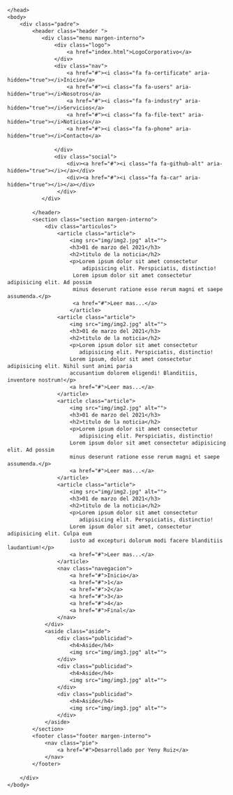
<html lang="es">
    <head>
        <meta charset="UTF-8">
        <title>Flexbox prácticas (2)</title>
        <meta name="viewport" content="width=device-width, user-scalable=no, initial-scale=1.0,
        maximum-scale=1.0, minimum-scale=1.0">
        <link rel="stylesheet" href="css/font-awesome.min.css">
        <link href = "https://fonts.googleapis.com/css2? family = Akaya + Telivigala & display = swap" rel = "hoja de estilo">
        <link rel="stylesheet" href="styles.css">
      
    </head>
    <body>
        <div class="padre">
            <header class="header ">
               <div class="menu margen-interno">
                   <div class="logo">
                       <a href="index.html">LogoCorporativo</a>
                   </div>
                   <div class="nav">
                       <a href="#"><i class="fa fa-certificate" aria-hidden="true"></i>Inicio</a>
                       <a href="#"><i class="fa fa-users" aria-hidden="true"></i>Nosotros</a>
                       <a href="#"><i class="fa fa-industry" aria-hidden="true"></i>Servicios</a>
                       <a href="#"><i class="fa fa-file-text" aria-hidden="true"></i>Noticias</a>
                       <a href="#"><i class="fa fa-phone" aria-hidden="true"></i>Contacto</a>
                      
                   </div>
                   <div class="social">
                       <div><a href="#"><i class="fa fa-github-alt" aria-hidden="true"></i></a></div>
                       <div><a href="#"><i class="fa fa-car" aria-hidden="true"></i></a></div>
                    </div>
               </div>
              
            </header>
            <section class="section margen-interno">
                <div class="articulos">
                    <article class="article">
                        <img src="img/img2.jpg" alt="">
                        <h3>01 de marzo del 2021</h3>
                        <h2>titulo de la noticia</h2>
                        <p>Lorem ipsum dolor sit amet consectetur
                            adipisicing elit. Perspiciatis, distinctio!
                         Lorem ipsum dolor sit amet consectetur adipisicing elit. Ad possim
                         minus deserunt ratione esse rerum magni et saepe assumenda.</p>
                         <a href="#">Leer mas...</a>
                        </article>
                    <article class="article">
                        <img src="img/img2.jpg" alt="">
                        <h3>01 de marzo del 2021</h3>
                        <h2>titulo de la noticia</h2>
                        <p>Lorem ipsum dolor sit amet consectetur
                           adipisicing elit. Perspiciatis, distinctio!
                        Lorem ipsum, dolor sit amet consectetur adipisicing elit. Nihil sunt animi paria
                        accusantium dolorem eligendi! Blanditiis, inventore nostrum!</p>
                        <a href="#">Leer mas...</a>
                    </article>
                    <article class="article">
                        <img src="img/img2.jpg" alt="">
                        <h3>01 de marzo del 2021</h3>
                        <h2>titulo de la noticia</h2>
                        <p>Lorem ipsum dolor sit amet consectetur
                           adipisicing elit. Perspiciatis, distinctio!
                        Lorem ipsum dolor sit amet consectetur adipisicing elit. Ad possim
                        minus deserunt ratione esse rerum magni et saepe assumenda.</p>
                        <a href="#">Leer mas...</a>
                    </article>
                    <article class="article">
                        <img src="img/img2.jpg" alt="">
                        <h3>01 de marzo del 2021</h3>
                        <h2>titulo de la noticia</h2>
                        <p>Lorem ipsum dolor sit amet consectetur
                           adipisicing elit. Perspiciatis, distinctio!
                        Lorem ipsum dolor sit amet, consectetur adipisicing elit. Culpa eum
                        iusto ad excepturi dolorum modi facere blanditiis laudantium!</p>
                        <a href="#">Leer mas...</a>
                    </article>
                    <nav class="navegacion">
                        <a href="#">Inicio</a>
                        <a href="#">1</a>
                        <a href="#">2</a>
                        <a href="#">3</a>
                        <a href="#">4</a>
                        <a href="#">Final</a>
                    </nav>
                </div>
                <aside class="aside">
                    <div class="publicidad">
                        <h4>Aside</h4>
                        <img src="img/img3.jpg" alt="">
                    </div>
                    <div class="publicidad">
                        <h4>Aside</h4>
                        <img src="img/img3.jpg" alt="">
                    </div>
                    <div class="publicidad">
                        <h4>Aside</h4>
                        <img src="img/img3.jpg" alt="">
                    </div>
                </aside>
            </section>
            <footer class="footer margen-interno">
                <nav class="pie">
                    <a href="#">Desarrollado por Yeny Ruiz</a>
                </nav>
            </footer>

        </div>
    </body>

</html>
